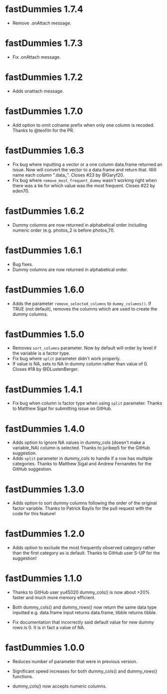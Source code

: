 # fastDummies 1.7.4

* Remove .onAttach message.

# fastDummies 1.7.3

* Fix .onAttach message.

# fastDummies 1.7.2

* Adds onattach message.

# fastDummies 1.7.0

* Add option to omit colname prefix when only one column is recoded. Thanks to @teofiln for the PR.

# fastDummies 1.6.3

* Fix bug where inputting a vector or a one column data.frame returned an issue. Now
  will convert the vector to a data.frame and return that. Will name each column ".data_". Closes #23 by @Garyf20.
* Fix bug where `remove_most_frequent_dummy` wasn't working right when there was a 
  tie for which value was the most frequent. Closes #22 by eden70.
  

# fastDummies 1.6.2

* Dummy columns are now returned in alphabetical order including numeric order (e.g. photos_2 is before photos_11).

# fastDummies 1.6.1

* Bug fixes.
* Dummy columns are now returned in alphabetical order. 

# fastDummies 1.6.0

* Adds the parameter `remove_selected_columns` to `dummy_columns()`. If TRUE (not default),
  removes the columns which are used to create the dummy columns.

# fastDummies 1.5.0

* Removes `sort_columns` parameter. Now by default will order by level if the variable is a 
  factor type.
* Fix bug where `split` parameter didn't work properly. 
* If value is NA, sets to NA in dummy column rather than value of 0. Closes #18 by @DLustenBerger.

# fastDummies 1.4.1

* Fix bug when column is factor type when using `split` parameter. 
  Thanks to Matthew Sigal for submitting issue on GitHub. 

# fastDummies 1.4.0 

* Adds option to ignore NA values in dummy_cols (doesn't make a variable_NA) 
  column is selected. Thanks to juribep5 for the GitHub suggestion.
* Adds `split` parameter in dummy_cols to handle if a row has multiple categories.
  Thanks to Matthew Sigal and Andrew Fernandes for the GitHub suggestion. 

# fastDummies 1.3.0

* Adds option to sort dummy columns following the order of the original factor 
  variable. Thanks to Patrick Baylis for the pull request with the code
  for this feature!
 
# fastDummies 1.2.0

* Adds option to exclude the most frequently observed category rather than the first
  category as is default. Thanks to GitHub user S-UP for the suggestion!

# fastDummies 1.1.0

* Thanks to GitHub user yu45020 dummy_cols() is now about >20% faster
  and much more memory efficient.

* Both dummy_cols() and dummy_rows() now return the same data type inputted
  e.g. data.frame input returns data.frame, tibble returns tibble.

* Fix documentation that incorrectly said default value for new dummy rows
is 0. It is in fact a value of NA.

# fastDummies 1.0.0

* Reduces number of parameter that were in previous version.

* Significant speed increases for both dummy_cols() and dummy_rows() functions.

* dummy_cols() now accepts numeric columns.



